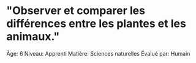 # "Observer et comparer les différences entre les plantes et les animaux."

Âge: 6
Niveau: Apprenti
Matière: Sciences naturelles
Évalué par: Humain